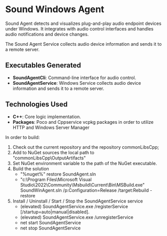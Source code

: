 # Sound Windows Agent

Sound Agent detects and visualizes plug-and-play audio endpoint devices under Windows. It integrates with audio control interfaces and handles audio notifications and device changes.

The Sound Agent Service collects audio device information and sends it to a remote server.

## Executables Generated
- **SoundAgentCli**: Command-line interface for audio control.
- **SoundAgentService**: Windows Service collects audio device information and sends it to a remote server.

## Technologies Used
- **C++**: Core logic implementation.
- **Packages**: Poco and Cppservice vcpkg packages in order to utilize HTTP and Windows Server Manager

In order to build:

1. Check out the current repository and the repository commonLibsCpp;
2. Add to NuGet sources the local path to "commonLibsCpp\OutputArtifacts"
3. Set NuGet environment variable to the path of the NuGet executable.
4. Build the solution
	- "%nuget%" restore SoundAgent.sln
	- "c:\Program Files\Microsoft Visual Studio\2022\Community\Msbuild\Current\Bin\MSBuild.exe" SoundWinAgent.sln /p:Configuration=Release /target:Rebuild -restore
5. Install / Uninstall / Start / Stop the SoundAgentService service
	- (elevated) SoundAgentService.exe /registerService [/startup=auto|manual|disabled]. 
	- (elevated) SoundAgentService.exe /unregisterService
	- net start SoundAgentService
	- net stop SoundAgentService

